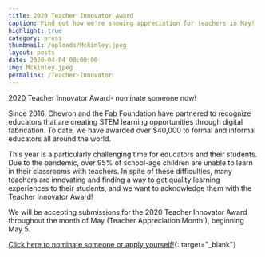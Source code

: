 ```yaml
---
title: 2020 Teacher Innovator Award
caption: Find out how we're showing appreciation for teachers in May!
highlight: true
category: press
thumbnail: /uploads/Mckinley.jpeg
layout: posts
date: 2020-04-04 00:00:00
img: Mckinley.jpeg
permalink: /Teacher-Innovator
---
```


2020 Teacher Innovator Award- nominate someone now\!

Since 2016, Chevron and the Fab Foundation have partnered to recognize educators that are creating STEM learning opportunities through digital fabrication. To date, we have awarded over $40,000 to formal and informal educators all around the world. 

This year is a particularly challenging time for educators and their students. Due to the pandemic, over 95% of school-age children are unable to learn in their classrooms with teachers. In spite of these difficulties, many teachers are innovating and finding a way to get quality learning experiences to their students, and we want to acknowledge them with the Teacher Innovator Award! 

We will be accepting submissions for the 2020 Teacher Innovator Award throughout the month of May (Teacher Appreciation Month!), beginning May 5. 

[Click here to nominate someone or apply yourself!](https://docs.google.com/forms/d/e/1FAIpQLSfFuLW5KfWtwDXqxoAS8303_Xema15vkNDV-DMU0VElJT9AKA/viewform?usp=sf_link){: target="_blank"}